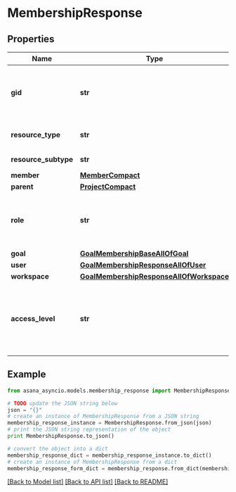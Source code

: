 # MembershipResponse


## Properties

Name | Type | Description | Notes
------------ | ------------- | ------------- | -------------
**gid** | **str** | Globally unique identifier of the resource, as a string. | [optional] [readonly] 
**resource_type** | **str** | The base type of this resource. | [optional] 
**resource_subtype** | **str** | Type of the membership. | [optional] 
**member** | [**MemberCompact**](MemberCompact.md) |  | [optional] 
**parent** | [**ProjectCompact**](ProjectCompact.md) |  | [optional] 
**role** | **str** | Describes if the member is a commenter or editor in goal. | [optional] 
**goal** | [**GoalMembershipBaseAllOfGoal**](GoalMembershipBaseAllOfGoal.md) |  | [optional] 
**user** | [**GoalMembershipResponseAllOfUser**](GoalMembershipResponseAllOfUser.md) |  | [optional] 
**workspace** | [**GoalMembershipResponseAllOfWorkspace**](GoalMembershipResponseAllOfWorkspace.md) |  | [optional] 
**access_level** | **str** | Whether the member has admin, editor, commenter, or viewer access to the project. | [optional] [readonly] 

## Example

```python
from asana_asyncio.models.membership_response import MembershipResponse

# TODO update the JSON string below
json = "{}"
# create an instance of MembershipResponse from a JSON string
membership_response_instance = MembershipResponse.from_json(json)
# print the JSON string representation of the object
print MembershipResponse.to_json()

# convert the object into a dict
membership_response_dict = membership_response_instance.to_dict()
# create an instance of MembershipResponse from a dict
membership_response_form_dict = membership_response.from_dict(membership_response_dict)
```
[[Back to Model list]](../README.md#documentation-for-models) [[Back to API list]](../README.md#documentation-for-api-endpoints) [[Back to README]](../README.md)


